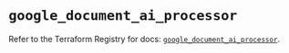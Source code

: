 # `google_document_ai_processor`

Refer to the Terraform Registry for docs: [`google_document_ai_processor`](https://registry.terraform.io/providers/hashicorp/google-beta/5.21.0/docs/resources/google_document_ai_processor).
